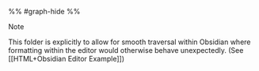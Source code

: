
%% #graph-hide %%

> [!note]
> This folder is explicitly to allow for smooth traversal within Obsidian where formatting
> within the editor would otherwise behave unexpectedly.
> (See [[HTML+Obsidian Editor Example]])



